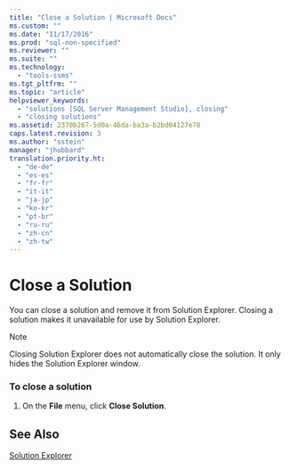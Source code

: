 ```yaml
---
title: "Close a Solution | Microsoft Docs"
ms.custom: ""
ms.date: "11/17/2016"
ms.prod: "sql-non-specified"
ms.reviewer: ""
ms.suite: ""
ms.technology: 
  - "tools-ssms"
ms.tgt_pltfrm: ""
ms.topic: "article"
helpviewer_keywords: 
  - "solutions [SQL Server Management Studio], closing"
  - "closing solutions"
ms.assetid: 2370b267-5d0a-46da-ba3a-b2bd04127e78
caps.latest.revision: 3
ms.author: "sstein"
manager: "jhubbard"
translation.priority.ht: 
  - "de-de"
  - "es-es"
  - "fr-fr"
  - "it-it"
  - "ja-jp"
  - "ko-kr"
  - "pt-br"
  - "ru-ru"
  - "zh-cn"
  - "zh-tw"
---
```

# Close a Solution
You can close a solution and remove it from Solution Explorer. Closing a solution makes it unavailable for use by Solution Explorer.  
  
> [!NOTE]  
> Closing Solution Explorer does not automatically close the solution. It only hides the Solution Explorer window.  
  
### To close a solution  
  
1.  On the **File** menu, click **Close Solution**.  
  
## See Also  
[Solution Explorer](../ssms/solution-explorer.md)  
  

